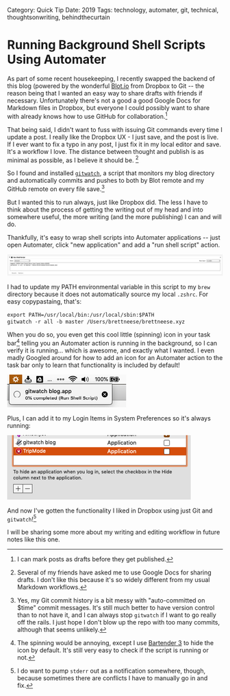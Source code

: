 Category: Quick Tip
Date: 2019
Tags: technology, automater, git, technical, thoughtsonwriting, behindthecurtain

# Running Background Shell Scripts Using Automater

As part of some recent housekeeping, I recently swapped the backend of this blog (powered by the wonderful [Blot.io](https://blot.io) from Dropbox to Git -- the reason being that I wanted an easy way to share drafts with friends if necessary. Unfortunately there's not a good a good Google Docs for Markdown files in Dropbox, but everyone I could possibly want to share with already knows how to use GitHub for collaboration.[^1]

That being said, I didn't want to fuss with issuing Git commands every time I update a post. I really like the Dropbox UX - I just save, and the post is live. If I ever want to fix a typo in any post, I just fix it in my local editor and save. It's a workflow I love. The distance between thought and publish is as minimal as possible, as I believe it should be. [^2]

So I found and installed [`gitwatch`](https://github.com/gitwatch/gitwatch), a script that monitors my blog directory and automatically commits and pushes to both by Blot remote and my GitHub remote on every file save.[^3]

But I wanted this to run always, just like Dropbox did. The less I have to think about the process of getting the writing out of my head and into somewhere useful, the more writing (and the more publishing) I can and will do. 

Thankfully, it's easy to wrap shell scripts into Automater applications -- just open Automater, click "new application" and add a "run shell script" action.

![](_images/1.png)

I had to update my PATH environmental variable in this script to my `brew` directory because it does not automatically source my local `.zshrc`. For easy copypastaing, that's:

```
export PATH=/usr/local/bin:/usr/local/sbin:$PATH
gitwatch -r all -b master /Users/brettneese/brettneese.xyz
```

When you do so, you even get this cool little (spinning) icon in your task bar[^4] telling you an Automater action is running in the background, so I can verify it is running... which is awesome, and exactly what I wanted. I even madly Googled around for how to add an icon for an Automater action to the task bar only to learn that functionality is included by default! 

![](_images/2.png)

Plus, I can add it to my Login Items in System Preferences so it's always running:

![](_images/3.png)

And now I've gotten the functionality I liked in Dropbox using just Git and `gitwatch`![^5] 

I will be sharing some more about my writing and editing workflow in future notes like this one. 

[^1]: I can mark posts as drafts before they get published.

[^2]: Several of my friends have asked me to use Google Docs for sharing drafts. I don't like this because it's so widely different from my usual Markdown workflows. 

[^3]: Yes, my Git commit history is a bit messy with "auto-committed on $time" commit messages. It's still much better to have version control than to not have it, and I can always stop `gitwatch` if I want to go really off the rails. I just hope I don't blow up the repo with too many commits, although that seems unlikely.

[^4]: The spinning would be annoying, except I use [Bartender 3](https://www.macbartender.com/) to hide the icon by default. It's still very easy to check if the script is running or not. 

[^5]: I do want to pump `stderr` out as a notification somewhere, though, because sometimes there are conflicts I have to manually go in and fix.
